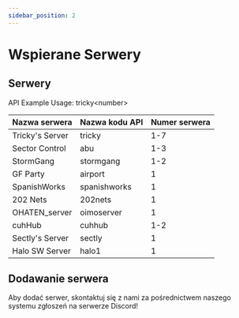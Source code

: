 ```yaml
---
sidebar_position: 2
---
```


# Wspierane Serwery

## Serwery
API Example Usage: <span class="code-text">tricky&lt;number&gt;</span>

| Nazwa serwera   | Nazwa kodu API | Numer serwera |
| --------------- | -------------- | ------------- |
| Tricky's Server | tricky         | 1-7           |
| Sector Control  | abu            | 1-3           |
| StormGang       | stormgang      | 1-2           |
| GF Party        | airport        | 1             |
| SpanishWorks    | spanishworks   | 1             |
| 202 Nets        | 202nets        | 1             |
| OHATEN_server   | oimoserver     | 1             |
| cuhHub          | cuhhub         | 1-2           |
| Sectly's Server | sectly         | 1             |
| Halo SW Server  | halo1          | 1             |

## Dodawanie serwera
Aby dodać serwer, skontaktuj się z nami za pośrednictwem naszego systemu zgłoszeń na serwerze Discord!